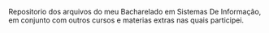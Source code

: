 Repositorio dos arquivos do meu Bacharelado em Sistemas De Informação, em conjunto com outros cursos e materias extras nas quais participei.
